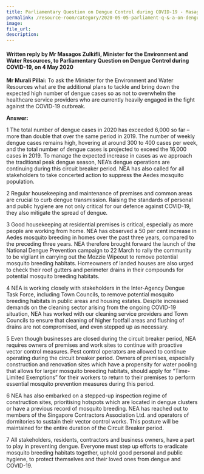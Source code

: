 ```yaml
---  
title: Parliamentary Question on Dengue Control during COVID-19 - Masagos Zulkifli  
permalink: /resource-room/category/2020-05-05-parliament-q-&-a-on-dengue-control-during-covid-19/  
image:  
file_url:  
description:  
---  
```


#### Written reply by Mr Masagos Zulkifli, Minister for the Environment and Water Resources, to Parliamentary Question on Dengue Control during COVID-19, on 4 May 2020  

**Mr Murali Pillai:** To ask the Minister for the Environment and Water Resources what are the additional plans to tackle and bring down the expected high number of dengue cases so as not to overwhelm the healthcare service providers who are currently heavily engaged in the fight against the COVID-19 outbreak.  

**Answer:**  

1 The total number of dengue cases in 2020 has exceeded 6,000 so far – more than double that over the same period in 2019. The number of weekly dengue cases remains high, hovering at around 300 to 400 cases per week, and the total number of dengue cases is projected to exceed the 16,000 cases in 2019. To manage the expected increase in cases as we approach the traditional peak dengue season, NEA’s dengue operations are continuing during this circuit breaker period. NEA has also called for all stakeholders to take concerted action to suppress the Aedes mosquito population.    

2 Regular housekeeping and maintenance of premises and common areas are crucial to curb dengue transmission. Raising the standards of personal and public hygiene are not only critical for our defence against COVID-19, they also mitigate the spread of dengue.  

3 Good housekeeping at residential premises is critical, especially as more people are working from home. NEA has observed a 50 per cent increase in Aedes mosquito breeding in homes over the past three years, compared to the preceding three years. NEA therefore brought forward the launch of the National Dengue Prevention campaign to 22 March to rally the community to be vigilant in carrying out the Mozzie Wipeout to remove potential mosquito breeding habitats. Homeowners of landed houses are also urged to check their roof gutters and perimeter drains in their compounds for potential mosquito breeding habitats.  

4 NEA is working closely with stakeholders in the Inter-Agency Dengue Task Force, including Town Councils, to remove potential mosquito breeding habitats in public areas and housing estates. Despite increased demands on the cleaning sector arising from the ongoing COVID-19 situation, NEA has worked with our cleaning service providers and Town Councils to ensure that cleaning of higher footfall areas and flushing of drains are not compromised, and even stepped up as necessary.  

5 Even though businesses are closed during the circuit breaker period, NEA requires owners of premises and work sites to continue with proactive vector control measures.  Pest control operators are allowed to continue operating during the circuit breaker period. Owners of premises, especially construction and renovation sites which have a propensity for water pooling that allows for larger mosquito breeding habitats, should apply for “Time-Limited Exemptions” for their workers to return to their premises to perform essential mosquito prevention measures during this period.  

6 NEA has also embarked on a stepped-up inspection regime of construction sites, prioritising hotspots which are located in dengue clusters or have a previous record of mosquito breeding. NEA has reached out to members of the Singapore Contractors Association Ltd. and operators of dormitories to sustain their vector control works. This posture will be maintained for the entire duration of the Circuit Breaker period.   

7 All stakeholders, residents, contractors and business owners, have a part to play in preventing dengue.  Everyone must step up efforts to eradicate mosquito breeding habitats together, uphold good personal and public hygiene, to protect themselves and their loved ones from dengue and COVID-19.  
